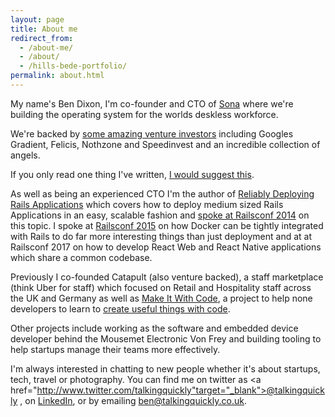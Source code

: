 ```yaml
---
layout: page
title: About me
redirect_from:
  - /about-me/
  - /about/
  - /hills-bede-portfolio/
permalink: about.html
---
```


My name's Ben Dixon, I'm co-founder and CTO of <a target="_blank" href="https://www.getsona.com?utm_source=benblogabout">Sona</a> where we're building the operating system for the worlds deskless workforce.

We're backed by <a target="_blank" href="https://techcrunch.com/2024/05/14/sona-a-frontline-workforce-management-platform-raises-27-5m-with-eyes-on-us-expansion/">some amazing venture investors</a> including Googles Gradient, Felicis, Nothzone and Speedinvest and an incredible collection of angels.

If you only read one thing I've written, [I would suggest this](/2015/04/what-id-tell-myself-about-startups/).

As well as being an experienced CTO I'm the author of <a href="https://leanpub.com/deploying_rails_applications"
target="_blank">Reliably Deploying Rails Applications</a> which covers how
to deploy medium sized Rails Applications in an easy, scalable fashion and <a href="/deploying_rails/" target="_blank">spoke at Railsconf 2014</a> on this topic. I spoke at <a href="/railsconf2015/">Railsconf 2015</a> on how Docker can be tightly integrated with Rails to do far more interesting things than just deployment and at at Railsconf 2017 on how to develop React Web and React Native applications which share a common codebase.

Previously I co-founded Catapult (also venture backed), a staff marketplace (think Uber for staff) which focused on Retail and Hospitality staff across the UK and Germany as well as <a href="http://www.makeitwithcode.com/" target="_blank">Make It With Code</a>, a project to help none developers to learn to <a href="/2014/01/teaching-people-to-code/" target="_blank">create useful things with code</a>.

Other projects include working as the software and embedded device developer behind the Mousemet Electronic Von Frey and building tooling to help startups manage their teams more effectively.

I'm always interested in chatting to new people whether it's about startups, tech, travel or photography. You can find me on twitter as <a href="http://www.twitter.com/talkingquickly"target="_blank">@talkingquickly</a> , on <a href="https://www.linkedin.com/in/talkingquickly/" target="_blnank">LinkedIn</a>, or by emailing <a href="mailto:ben@talkingquickly.co.uk">ben@talkingquickly.co.uk</a>.
